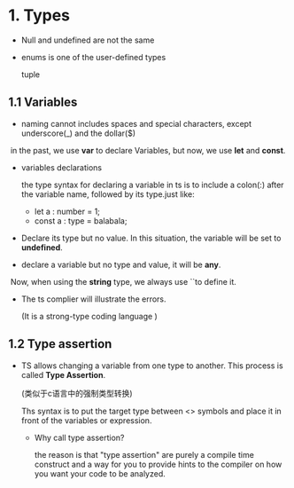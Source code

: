 # 1. Types

- Null and undefined are not the same

- enums is one of the user-defined types

  tuple 

## 1.1 Variables

- naming cannot includes spaces and special characters, except underscore(_) and the dollar($)

​    in the past, we use **var** to declare Variables, but now, we use **let** and **const**.

- variables declarations

  the type syntax for declaring a variable in ts is to include a colon(:) after the variable name, followed by its type.just like:

  - let a : number = 1;
  - const a : type = balabala;

- Declare its type but no value. In this situation, the variable will be set to **undefined**.

- declare a variable but no type and value, it will be **any**.

​    Now, when using the **string** type, we always use \`\`to define it.

- The ts complier will illustrate the errors.

  (It is a strong-type coding language )

## 1.2 Type assertion

- TS allows changing a variable from one type to another. This process is called **Type Assertion**. 

  (类似于c语言中的强制类型转换)

  Ths syntax is to put the target type between \<\> symbols and place it in front of the variables or expression.

  - Why call type assertion?

    the reason is that "type assertion" are purely a compile time construct and a way for you to provide hints to the compiler on how you want your code to be analyzed.

